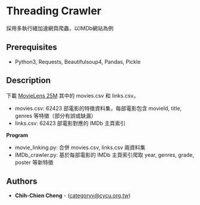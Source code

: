 # Threading Crawler
採用多執行緒加速網頁爬蟲，以IMDb網站為例

## Prerequisites
- Python3, Requests, Beautifulsoup4, Pandas, Pickle

## Description

下載 [MovieLens 25M](https://grouplens.org/datasets/movielens/25m) 其中的 movies.csv 和 links.csv。
- movies.csv: 62423 部電影的特徵資料集，每部電影包含 movieId, title, genres 等特徵（部分有誤或缺漏）
- links.csv: 62423 部電影對應的 IMDb 主頁索引

**Program**
- movie_linking.py: 合併 movies.csv, links.csv 兩資料集
- IMDb_crawler.py: 基於每部電影的 IMDb 主頁索引爬取 year, genres, grade, poster 等新特徵

## Authors
* **Chih-Chien Cheng** - (categoryv@cycu.org.tw)
